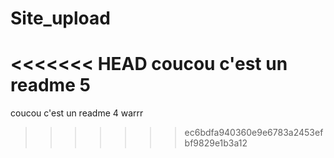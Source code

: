 # Site_upload

<<<<<<< HEAD
coucou c'est un readme 5 
=======
coucou c'est un readme 4 warrr
>>>>>>> ec6bdfa940360e9e6783a2453efbf9829e1b3a12
